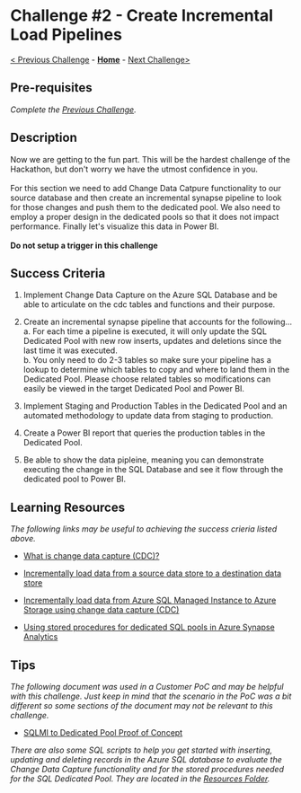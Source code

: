 # Challenge #2 - Create Incremental Load Pipelines

[< Previous Challenge](Challenge-01.md) - **[Home](../README.md)** - [Next Challenge>](Challenge-03.md)

## Pre-requisites

*Complete the [Previous Challenge](Challenge-01.md).*

## Description

Now we are getting to the fun part.  This will be the hardest challenge of the Hackathon, but don't worry we have the utmost confidence in you.
<br>&nbsp;<br>
For this section we need to add Change Data Catpure functionality to our source database and then create an incremental synapse pipeline to look for those changes and push them to the dedicated pool.  We also need to employ a proper design in the dedicated pools so that it does not impact performance.  Finally let's visualize this data in Power BI.
<br>&nbsp;<br>
<B>Do not setup a trigger in this challenge</B>


## Success Criteria

1. Implement Change Data Capture on the Azure SQL Database and be able to articulate on the cdc tables and functions and their purpose.

2. Create an incremental synapse pipeline that accounts for the following...
    a. For each time a pipeline is executed, it will only update the SQL Dedicated Pool with new row inserts, updates and deletions since the last time it was executed.  
    b. You only need to do 2-3 tables so make sure your pipeline has a lookup to determine which tables to copy and where to land them in the Dedicated Pool.  Please choose related tables so modifications can easily be viewed in the target Dedicated Pool and Power BI.

3. Implement Staging and Production Tables in the Dedicated Pool and an automated methodology to update data from staging to production.

4. Create a Power BI report that queries the production tables in the Dedicated Pool.

5. Be able to show the data pipleine, meaning you can demonstrate executing the change in the SQL Database and see it flow through the dedicated pool to Power BI.


## Learning Resources

*The following links may be useful to achieving the success crieria listed above.*

- [What is change data capture (CDC)?](https://docs.microsoft.com/en-us/sql/relational-databases/track-changes/about-change-data-capture-sql-server?view=sql-server-ver15)

- [Incrementally load data from a source data store to a destination data store](https://docs.microsoft.com/en-us/azure/data-factory/tutorial-incremental-copy-overview)

- [Incrementally load data from Azure SQL Managed Instance to Azure Storage using change data capture (CDC)](https://docs.microsoft.com/en-us/azure/data-factory/tutorial-incremental-copy-change-data-capture-feature-portal)

- [Using stored procedures for dedicated SQL pools in Azure Synapse Analytics](https://docs.microsoft.com/en-us/azure/synapse-analytics/sql-data-warehouse/sql-data-warehouse-develop-stored-procedures)


## Tips

*The following document was used in a Customer PoC and may be helpful with this challenge.  Just keep in mind that the scenario in the PoC was a bit different so some sections of the document may not be relevant to this challenge.*

- [SQLMI to Dedicated Pool Proof of Concept](./Resources/SQLMItoDedicatedPoolProofofConcept.docx)

*There are also some SQL scripts to help you get started with inserting, updating and deleting records in the Azure SQL database to evaluate the Change Data Capture functionality and for the stored procedures needed for the SQL Dedicated Pool.  They are located in the [Resources Folder](https://github.com/jcbendernh/WhatTheHack/tree/IncrementalSynapsePipelines/XXX-IncrementalSynapsePipelines/Student/Resources).*